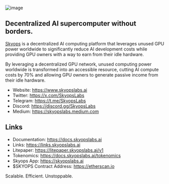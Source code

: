 ![image](https://skyopslabs.ai/images/skyops1860.png)
## Decentralized AI supercomputer without borders.

[Skyops](https://skyopslabs.ai) is a decentralized AI computing platform that leverages unused GPU power worldwide to significantly reduce AI development costs while providing GPU owners with a way to earn from their idle hardware.

By leveraging a decentralized GPU network, unused computing power worldwide is transformed into an accessible resource, cutting AI compute costs by 70% and allowing GPU owners to generate passive income from their idle hardware.

- Website: https://www.skyopslabs.ai
- Twitter: https://x.com/SkyopsLabs
- Telegram: https://t.me/SkyopsLabs
- Discord: https://discord.gg/SkyopsLabs
- Medium: https://skyopslabs.medium.com

## Links
- Documentation: https://docs.skyopslabs.ai
- Links: https://links.skyopslabs.ai
- Litepaper: https://litepaper.skyopslabs.ai/v1
- Tokenomics: https://docs.skyopslabs.ai/tokenomics
- Skyops App: https://skyopslabs.ai
- $SKYOPS Contract Address: https://etherscan.io

Scalable. Efficient. Unstoppable.
